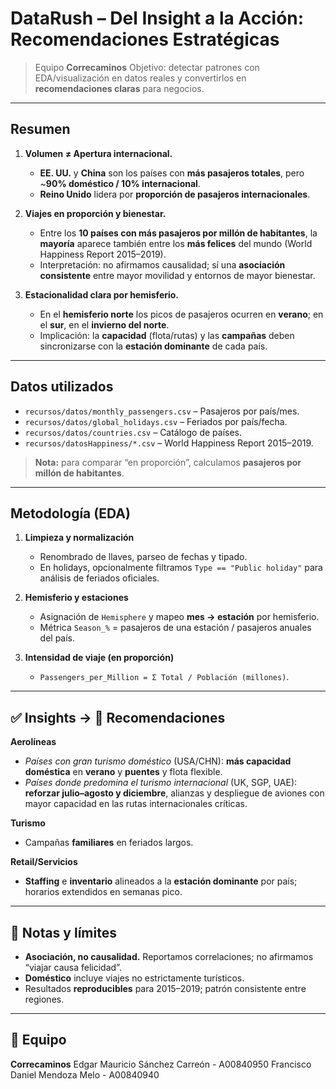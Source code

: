 # DataRush – Del Insight a la Acción: Recomendaciones Estratégicas

> Equipo **Correcaminos**
> Objetivo: detectar patrones con EDA/visualización en datos reales y convertirlos en **recomendaciones claras** para negocios.
---

## Resumen

1. **Volumen ≠ Apertura internacional.**

   * **EE. UU.** y **China** son los países con **más pasajeros totales**, pero \~**90% doméstico / 10% internacional**.
   * **Reino Unido** lidera por **proporción de pasajeros internacionales**.
2. **Viajes en proporción y bienestar.**

   * Entre los **10 países con más pasajeros por millón de habitantes**, la **mayoría** aparece también entre los **más felices** del mundo (World Happiness Report 2015–2019).
   * Interpretación: no afirmamos causalidad; sí una **asociación consistente** entre mayor movilidad y entornos de mayor bienestar.
3. **Estacionalidad clara por hemisferio.**

   * En el **hemisferio norte** los picos de pasajeros ocurren en **verano**; en el **sur**, en el **invierno del norte**.
   * Implicación: la **capacidad** (flota/rutas) y las **campañas** deben sincronizarse con la **estación dominante** de cada país.

---

## Datos utilizados

* `recursos/datos/monthly_passengers.csv` – Pasajeros por país/mes.
* `recursos/datos/global_holidays.csv` – Feriados por país/fecha.
* `recursos/datos/countries.csv` – Catálogo de países.
* `recursos/datosHappiness/*.csv` – World Happiness Report 2015–2019.

> **Nota:** para comparar “en proporción”, calculamos **pasajeros por millón de habitantes**.

---

## Metodología (EDA)

1. **Limpieza y normalización**

   * Renombrado de llaves, parseo de fechas y tipado.
   * En holidays, opcionalmente filtramos `Type == "Public holiday"` para análisis de feriados oficiales.
2. **Hemisferio y estaciones**

   * Asignación de `Hemisphere` y mapeo **mes → estación** por hemisferio.
   * Métrica `Season_%` = pasajeros de una estación / pasajeros anuales del país.

4. **Intensidad de viaje (en proporción)**

   * `Passengers_per_Million = Σ Total / Población (millones)`.
---

## ✅ Insights → 💼 Recomendaciones

**Aerolíneas**

* *Países con gran turismo doméstico* (USA/CHN): **más capacidad doméstica** en **verano** y **puentes** y flota flexible.
* *Países donde predomina el turismo internacional* (UK, SGP, UAE): **reforzar julio–agosto y diciembre**, alianzas y despliegue de aviones con mayor capacidad en las rutas internacionales críticas.

**Turismo**

* Campañas **familiares** en feriados largos.

**Retail/Servicios**

* **Staffing** e **inventario** alineados a la **estación dominante** por país; horarios extendidos en semanas pico.

---

## 🧪 Notas y límites

* **Asociación, no causalidad.** Reportamos correlaciones; no afirmamos “viajar causa felicidad”.
* **Doméstico** incluye viajes no estrictamente turísticos.
* Resultados **reproducibles** para 2015–2019; patrón consistente entre regiones.

---

## 👥 Equipo

**Correcaminos**
Edgar Mauricio Sánchez Carreón - A00840950
Francisco Daniel Mendoza Melo - A00840940
